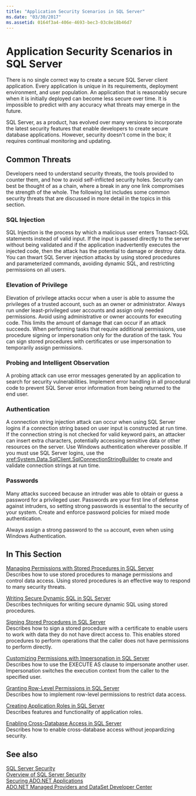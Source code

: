 ```yaml
---
title: "Application Security Scenarios in SQL Server"
ms.date: "03/30/2017"
ms.assetid: 0164f3a4-406e-4693-bec3-03c8e18b46d7
---
```

# Application Security Scenarios in SQL Server
There is no single correct way to create a secure SQL Server client application. Every application is unique in its requirements, deployment environment, and user population. An application that is reasonably secure when it is initially deployed can become less secure over time. It is impossible to predict with any accuracy what threats may emerge in the future.  
  
 SQL Server, as a product, has evolved over many versions to incorporate the latest security features that enable developers to create secure database applications. However, security doesn't come in the box; it requires continual monitoring and updating.  
  
## Common Threats  
 Developers need to understand security threats, the tools provided to counter them, and how to avoid self-inflicted security holes. Security can best be thought of as a chain, where a break in any one link compromises the strength of the whole. The following list includes some common security threats that are discussed in more detail in the topics in this section.  
  
### SQL Injection  
 SQL Injection is the process by which a malicious user enters Transact-SQL statements instead of valid input. If the input is passed directly to the server without being validated and if the application inadvertently executes the injected code, then the attack has the potential to damage or destroy data. You can thwart SQL Server injection attacks by using stored procedures and parameterized commands, avoiding dynamic SQL, and restricting permissions on all users.  
  
### Elevation of Privilege  
 Elevation of privilege attacks occur when a user is able to assume the privileges of a trusted account, such as an owner or administrator. Always run under least-privileged user accounts and assign only needed permissions. Avoid using administrative or owner accounts for executing code. This limits the amount of damage that can occur if an attack succeeds. When performing tasks that require additional permissions, use procedure signing or impersonation only for the duration of the task. You can sign stored procedures with certificates or use impersonation to temporarily assign permissions.  
  
### Probing and Intelligent Observation  
 A probing attack can use error messages generated by an application to search for security vulnerabilities. Implement error handling in all procedural code to prevent SQL Server error information from being returned to the end user.  
  
### Authentication  
 A connection string injection attack can occur when using SQL Server logins if a connection string based on user input is constructed at run time. If the connection string is not checked for valid keyword pairs, an attacker can insert extra characters, potentially accessing sensitive data or other resources on the server. Use Windows authentication wherever possible. If you must use SQL Server logins, use the <xref:System.Data.SqlClient.SqlConnectionStringBuilder> to create and validate connection strings at run time.  
  
### Passwords  
 Many attacks succeed because an intruder was able to obtain or guess a password for a privileged user. Passwords are your first line of defense against intruders, so setting strong passwords is essential to the security of your system. Create and enforce password policies for mixed mode authentication.  
  
 Always assign a strong password to the `sa` account, even when using Windows Authentication.  
  
## In This Section  
 [Managing Permissions with Stored Procedures in SQL Server](../../../../../docs/framework/data/adonet/sql/managing-permissions-with-stored-procedures-in-sql-server.md)  
 Describes how to use stored procedures to manage permissions and control data access. Using stored procedures is an effective way to respond to many security threats.  
  
 [Writing Secure Dynamic SQL in SQL Server](../../../../../docs/framework/data/adonet/sql/writing-secure-dynamic-sql-in-sql-server.md)  
 Describes techniques for writing secure dynamic SQL using stored procedures.  
  
 [Signing Stored Procedures in SQL Server](../../../../../docs/framework/data/adonet/sql/signing-stored-procedures-in-sql-server.md)  
 Describes how to sign a stored procedure with a certificate to enable users to work with data they do not have direct access to. This enables stored procedures to perform operations that the caller does not have permissions to perform directly.  
  
 [Customizing Permissions with Impersonation in SQL Server](../../../../../docs/framework/data/adonet/sql/customizing-permissions-with-impersonation-in-sql-server.md)  
 Describes how to use the EXECUTE AS clause to impersonate another user. Impersonation switches the execution context from the caller to the specified user.  
  
 [Granting Row-Level Permissions in SQL Server](../../../../../docs/framework/data/adonet/sql/granting-row-level-permissions-in-sql-server.md)  
 Describes how to implement row-level permissions to restrict data access.  
  
 [Creating Application Roles in SQL Server](../../../../../docs/framework/data/adonet/sql/creating-application-roles-in-sql-server.md)  
 Describes features and functionality of application roles.  
  
 [Enabling Cross-Database Access in SQL Server](../../../../../docs/framework/data/adonet/sql/enabling-cross-database-access-in-sql-server.md)  
 Describes how to enable cross-database access without jeopardizing security.  
  
## See also
 [SQL Server Security](../../../../../docs/framework/data/adonet/sql/sql-server-security.md)  
 [Overview of SQL Server Security](../../../../../docs/framework/data/adonet/sql/overview-of-sql-server-security.md)  
 [Securing ADO.NET Applications](../../../../../docs/framework/data/adonet/securing-ado-net-applications.md)  
 [ADO.NET Managed Providers and DataSet Developer Center](https://go.microsoft.com/fwlink/?LinkId=217917)
